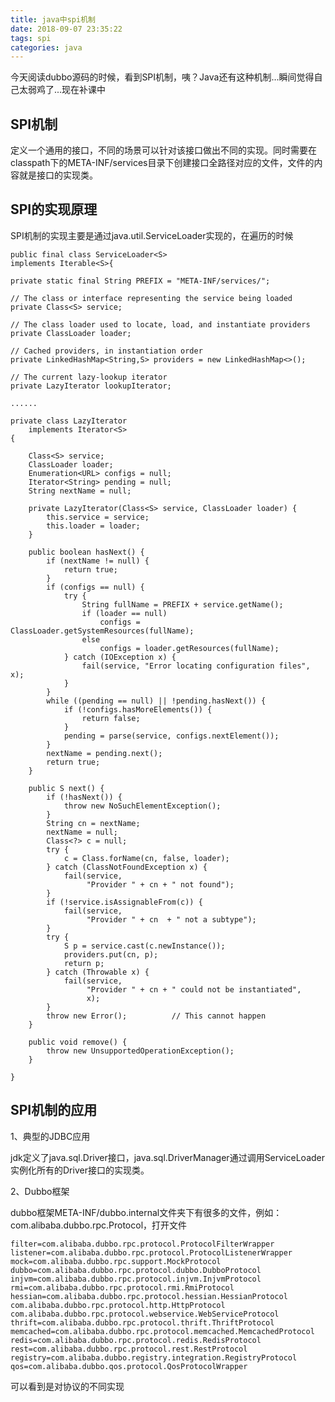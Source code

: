 ```yaml
---
title: java中spi机制
date: 2018-09-07 23:35:22
tags: spi
categories: java
---
```

今天阅读dubbo源码的时候，看到SPI机制，咦？Java还有这种机制...瞬间觉得自己太弱鸡了...现在补课中

## SPI机制 ##

定义一个通用的接口，不同的场景可以针对该接口做出不同的实现。同时需要在classpath下的META-INF/services目录下创建接口全路径对应的文件，文件的内容就是接口的实现类。

<!-- more -->

## SPI的实现原理 ##

SPI机制的实现主要是通过java.util.ServiceLoader实现的，在遍历的时候
	
	public final class ServiceLoader<S>
    implements Iterable<S>{

    private static final String PREFIX = "META-INF/services/";

    // The class or interface representing the service being loaded
    private Class<S> service;

    // The class loader used to locate, load, and instantiate providers
    private ClassLoader loader;

    // Cached providers, in instantiation order
    private LinkedHashMap<String,S> providers = new LinkedHashMap<>();

    // The current lazy-lookup iterator
    private LazyIterator lookupIterator;
	
	......

	private class LazyIterator
        implements Iterator<S>
    {

        Class<S> service;
        ClassLoader loader;
        Enumeration<URL> configs = null;
        Iterator<String> pending = null;
        String nextName = null;

        private LazyIterator(Class<S> service, ClassLoader loader) {
            this.service = service;
            this.loader = loader;
        }

        public boolean hasNext() {
            if (nextName != null) {
                return true;
            }
            if (configs == null) {
                try {
                    String fullName = PREFIX + service.getName();
                    if (loader == null)
                        configs = ClassLoader.getSystemResources(fullName);
                    else
                        configs = loader.getResources(fullName);
                } catch (IOException x) {
                    fail(service, "Error locating configuration files", x);
                }
            }
            while ((pending == null) || !pending.hasNext()) {
                if (!configs.hasMoreElements()) {
                    return false;
                }
                pending = parse(service, configs.nextElement());
            }
            nextName = pending.next();
            return true;
        }

        public S next() {
            if (!hasNext()) {
                throw new NoSuchElementException();
            }
            String cn = nextName;
            nextName = null;
            Class<?> c = null;
            try {
                c = Class.forName(cn, false, loader);
            } catch (ClassNotFoundException x) {
                fail(service,
                     "Provider " + cn + " not found");
            }
            if (!service.isAssignableFrom(c)) {
                fail(service,
                     "Provider " + cn  + " not a subtype");
            }
            try {
                S p = service.cast(c.newInstance());
                providers.put(cn, p);
                return p;
            } catch (Throwable x) {
                fail(service,
                     "Provider " + cn + " could not be instantiated",
                     x);
            }
            throw new Error();          // This cannot happen
        }

        public void remove() {
            throw new UnsupportedOperationException();
        }

    }


## SPI机制的应用 ##

1、典型的JDBC应用

jdk定义了java.sql.Driver接口，java.sql.DriverManager通过调用ServiceLoader实例化所有的Driver接口的实现类。

2、Dubbo框架

dubbo框架META-INF/dubbo.internal文件夹下有很多的文件，例如：com.alibaba.dubbo.rpc.Protocol，打开文件

	filter=com.alibaba.dubbo.rpc.protocol.ProtocolFilterWrapper
	listener=com.alibaba.dubbo.rpc.protocol.ProtocolListenerWrapper
	mock=com.alibaba.dubbo.rpc.support.MockProtocol
	dubbo=com.alibaba.dubbo.rpc.protocol.dubbo.DubboProtocol
	injvm=com.alibaba.dubbo.rpc.protocol.injvm.InjvmProtocol
	rmi=com.alibaba.dubbo.rpc.protocol.rmi.RmiProtocol
	hessian=com.alibaba.dubbo.rpc.protocol.hessian.HessianProtocol
	com.alibaba.dubbo.rpc.protocol.http.HttpProtocol
	com.alibaba.dubbo.rpc.protocol.webservice.WebServiceProtocol
	thrift=com.alibaba.dubbo.rpc.protocol.thrift.ThriftProtocol
	memcached=com.alibaba.dubbo.rpc.protocol.memcached.MemcachedProtocol
	redis=com.alibaba.dubbo.rpc.protocol.redis.RedisProtocol
	rest=com.alibaba.dubbo.rpc.protocol.rest.RestProtocol
	registry=com.alibaba.dubbo.registry.integration.RegistryProtocol
	qos=com.alibaba.dubbo.qos.protocol.QosProtocolWrapper

可以看到是对协议的不同实现